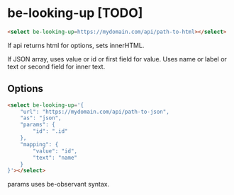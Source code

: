 # be-looking-up [TODO]

```html
<select be-looking-up=https://mydomain.com/api/path-to-html></select>
```

If api returns html for options, sets innerHTML.  

If JSON array, uses value or id or first field for value.  Uses name or label or text or second field for inner text.


## Options

```html
<select be-looking-up='{
    "url": "https://mydomain.com/api/path-to-json",
    "as": "json",
    "params": {
        "id": ".id"
    },
    "mapping": {
        "value": "id",
        "text": "name"
    }
}'></select>
```

params uses be-observant syntax.
